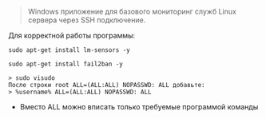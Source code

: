 >Windows приложение для базового мониторинг служб Linux сервера через SSH подключение. 

Для корректной работы программы:
```
sudo apt-get install lm-sensors -y
```
```
sudo apt-get install fail2ban -y
```
```
> sudo visudo
После строки root ALL=(ALL:ALL) NOPASSWD: ALL добавьте:
> %username% ALL=(ALL:ALL) NOPASSWD: ALL
```
- Вместо ALL можно вписать только требуемые программой команды
